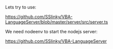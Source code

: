 

Lets try to use:

https://github.com/SSlinky/VBA-LanguageServer/blob/master/server/src/server.ts

We need nodeenv to start the nodejs server:

https://github.com/SSlinky/VBA-LanguageServer